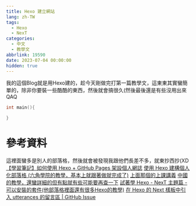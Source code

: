 ```yaml
---
title: Hexo 建立網站
lang: zh-TW
tags:
  - Hexo
  - NexT
categories:
  - 中文
  - 教學文
abbrlink: 19590
date: 2023-07-04 00:00:00
hidden: true
---
```


我的這個Blog就是用Hexo建的，趁今天剛做完打第一篇教學文，這東東其實蠻簡單的，除非你要裝一些酷酷的東西，然後就會搞很久(然後最後還是有些沒用出來QAQ
``` c++
int main(){

}
```
# 參考資料
這裡面蠻多是別人的部落格，然後就會被發現我跟他們長差不多，就東抄西抄(XD
[【學習筆記】如何使用 Hexo + GitHub Pages 架設個人網誌](https://hackmd.io/@Heidi-Liu/note-hexo-github#常用指令)
[使用 Hexo 建構個人化部落格 (六角學院的教學，基本上就跟著做就完成了)](https://youtu.be/jOJI9ekTzK8)
[上面那個的上課講義](https://paper.dropbox.com/doc/Hexo--7zSMDUvNPffmjdilVv3AA)
[中國的教學，還蠻詳細的但有點就有些可能要再查一下](https://blog.csdn.net/as480133937/article/details/100138838)
[試著學 Hexo - NexT 主題篇 - 可以安裝的套件(他部落格裡面還有很多Hexo的教學)](https://israynotarray.com/hexo/20201003/38607376/)
[在 Hexo 的 Next 樣板中引入 utterances 的留言區 | GitHub Issue](https://nijialin.com/2021/05/15/hexo-utterances-comment/)
